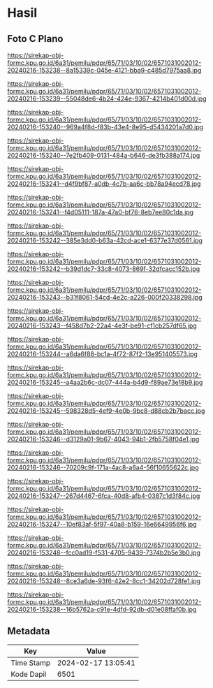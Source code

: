 # Hasil

## Foto C Plano

https://sirekap-obj-formc.kpu.go.id/6a31/pemilu/pdpr/65/71/03/10/02/6571031002012-20240216-153238--8a15339c-045e-4121-bba9-c485d7975aa8.jpg

https://sirekap-obj-formc.kpu.go.id/6a31/pemilu/pdpr/65/71/03/10/02/6571031002012-20240216-153239--55048de6-4b24-424e-9367-4214b401d00d.jpg

https://sirekap-obj-formc.kpu.go.id/6a31/pemilu/pdpr/65/71/03/10/02/6571031002012-20240216-153240--969a4f8d-f83b-43e4-8e95-d5434201a7d0.jpg

https://sirekap-obj-formc.kpu.go.id/6a31/pemilu/pdpr/65/71/03/10/02/6571031002012-20240216-153240--7e2fb409-0131-484a-b646-de3fb388a174.jpg

https://sirekap-obj-formc.kpu.go.id/6a31/pemilu/pdpr/65/71/03/10/02/6571031002012-20240216-153241--d4f9bf87-a0db-4c7b-aa6c-bb78a94ecd78.jpg

https://sirekap-obj-formc.kpu.go.id/6a31/pemilu/pdpr/65/71/03/10/02/6571031002012-20240216-153241--f4d05111-187a-47a0-bf76-8eb7ee80c1da.jpg

https://sirekap-obj-formc.kpu.go.id/6a31/pemilu/pdpr/65/71/03/10/02/6571031002012-20240216-153242--385e3dd0-b63a-42cd-ace1-6377e37d0561.jpg

https://sirekap-obj-formc.kpu.go.id/6a31/pemilu/pdpr/65/71/03/10/02/6571031002012-20240216-153242--b39d1dc7-33c8-4073-869f-32dfcacc152b.jpg

https://sirekap-obj-formc.kpu.go.id/6a31/pemilu/pdpr/65/71/03/10/02/6571031002012-20240216-153243--b31f8061-54cd-4e2c-a226-000f20338298.jpg

https://sirekap-obj-formc.kpu.go.id/6a31/pemilu/pdpr/65/71/03/10/02/6571031002012-20240216-153243--f458d7b2-22a4-4e3f-be91-cf1cb257df65.jpg

https://sirekap-obj-formc.kpu.go.id/6a31/pemilu/pdpr/65/71/03/10/02/6571031002012-20240216-153244--a6da6f88-bc1a-4f72-87f2-13e951405573.jpg

https://sirekap-obj-formc.kpu.go.id/6a31/pemilu/pdpr/65/71/03/10/02/6571031002012-20240216-153245--a4aa2b6c-dc07-444a-b4d9-f89ae73e18b9.jpg

https://sirekap-obj-formc.kpu.go.id/6a31/pemilu/pdpr/65/71/03/10/02/6571031002012-20240216-153245--598328d5-4ef9-4e0b-9bc8-d88cb2b7bacc.jpg

https://sirekap-obj-formc.kpu.go.id/6a31/pemilu/pdpr/65/71/03/10/02/6571031002012-20240216-153246--d3129a01-9b67-4043-94b1-2fb5758f04e1.jpg

https://sirekap-obj-formc.kpu.go.id/6a31/pemilu/pdpr/65/71/03/10/02/6571031002012-20240216-153246--70209c9f-171a-4ac8-a6a4-56f10655622c.jpg

https://sirekap-obj-formc.kpu.go.id/6a31/pemilu/pdpr/65/71/03/10/02/6571031002012-20240216-153247--267d4467-6fca-40d8-afb4-0387c1d3f84c.jpg

https://sirekap-obj-formc.kpu.go.id/6a31/pemilu/pdpr/65/71/03/10/02/6571031002012-20240216-153247--10ef83af-5f97-40a8-b159-16e6649956f6.jpg

https://sirekap-obj-formc.kpu.go.id/6a31/pemilu/pdpr/65/71/03/10/02/6571031002012-20240216-153248--fcc0ad19-f531-4705-9439-7374b2b5e3b0.jpg

https://sirekap-obj-formc.kpu.go.id/6a31/pemilu/pdpr/65/71/03/10/02/6571031002012-20240216-153248--8ce3a6de-93f6-42e2-8cc1-34202d728fe1.jpg

https://sirekap-obj-formc.kpu.go.id/6a31/pemilu/pdpr/65/71/03/10/02/6571031002012-20240216-153238--16b5762a-c91e-4dfd-92db-d01e08ffaf0b.jpg


## Metadata

| Key        | Value               |
| ---------- | ------------------- |
| Time Stamp | 2024-02-17 13:05:41 |
| Kode Dapil | 6501                |



